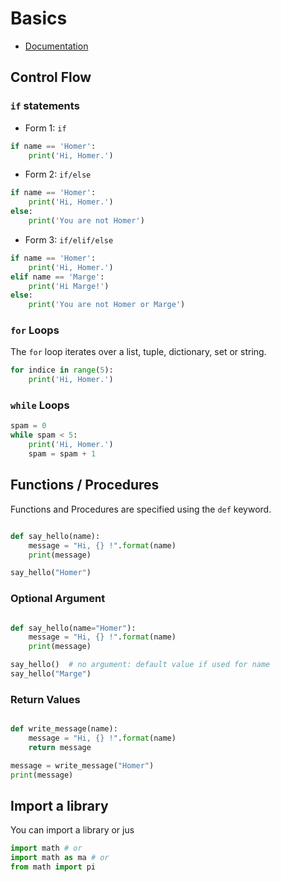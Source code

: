# Basics

* [Documentation](https://docs.python.org/3/)

## Control Flow

### `if` statements

* Form 1: `if`

```python
if name == 'Homer':
    print('Hi, Homer.')
```

* Form 2: `if/else`

```python
if name == 'Homer':
    print('Hi, Homer.')
else:
    print('You are not Homer')
```

* Form 3: `if/elif/else`

```python
if name == 'Homer':
    print('Hi, Homer.')
elif name == 'Marge':
    print('Hi Marge!')
else:
    print('You are not Homer or Marge')
```

### `for` Loops

The `for` loop iterates over a list, tuple, dictionary, set or string.

```python
for indice in range(5):
    print('Hi, Homer.')
```

### `while` Loops

```python
spam = 0
while spam < 5:
    print('Hi, Homer.')
    spam = spam + 1
```

## Functions / Procedures

Functions and Procedures are specified using the `def` keyword. 

```python

def say_hello(name):
    message = "Hi, {} !".format(name)
    print(message)

say_hello("Homer")
```

### Optional Argument

```python

def say_hello(name="Homer"):
    message = "Hi, {} !".format(name)
    print(message)

say_hello()  # no argument: default value if used for name
say_hello("Marge")
```

### Return Values

```python

def write_message(name):
    message = "Hi, {} !".format(name)
    return message

message = write_message("Homer")
print(message)
```

## Import a library 

You can import a library or jus
``` python 
import math # or
import math as ma # or
from math import pi
```


